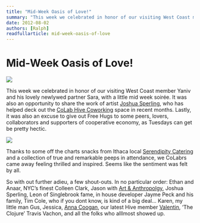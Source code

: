 ```yaml
---
title: "Mid-Week Oasis of Love!"
summary: "This week we celebrated in honor of our visiting West Coast member Yaniv and his lovely newlywed partner Sara, with a little mid week soirée.. It was also an opportunity to share the work of artist Joshua Sperling, who has helped deck out the CoLab Hive Coworking space in recent months.  Lastly, it was also an excuse to give out Free Hugs to some peers, lovers, collaborators and supporters of cooperative economy, as Tuesdays can get be pretty hectic."
date: 2012-08-02
authors: [Ralph]
readfullarticle: mid-week-oasis-of-love
---
```


# Mid-Week Oasis of Love!

<img src="/assets/img/blog/2012-08-02_1.jpg" class="center-element">

This week we celebrated in honor of our visiting West Coast member Yaniv and his lovely newlywed partner Sara, with a little mid week soirée. It was also an opportunity to share the work of artist [Joshua Sperling](http://www.joshuasperling.com/), who has helped deck out the [CoLab Hive Coworking](http://www.colabhive.com/) space in recent months.  Lastly, it was also an excuse to give out Free Hugs to some peers, lovers, collaborators and supporters of cooperative economy, as Tuesdays can get be pretty hectic.

<img src="/assets/img/blog/2012-08-02_2.jpg" class="center-element">

Thanks to some off the charts snacks from Ithaca local [Serendipity Catering](http://serendipitycatering.biz/) and a collection of true and remarkable peeps in attendance, we CoLabrs came away feeling thrilled and inspired. Seems like the sentiment was felt by all.

So with out further adieu, a few shout-outs. In no particular order:
Ethan and Anaar, NYC’s finest Colleen Clark, Jason with
[Art & Anthropolgy](http://www.artandanthropology.com/), Joshua Sperling, Leon of Singlebrook fame, in house developer Jayme Peck and his family, Tim Cole, who if you dont know, is kind of a big deal... Karen, my little man Gus, Jessica, [Anna Coogan](http://www.annacoogan.com/), our latest Hive member [Valentin](http://www.knowded.com/), ‘The Clojure’ Travis Vachon, and all the folks who alllmost showed up.
